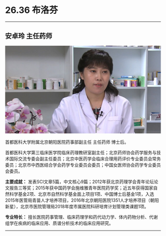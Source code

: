 # 26.36 布洛芬

---

## 安卓玲 主任药师

![1684850732101](image/c26_036/1684850732101.png)

首都医科大学附属北京朝阳医院药事部副主任 主任药师 博士后。

首都医科大学第三临床医学院临床药理教研室副主任；北京药师协会药学服务与技术国际交流专委会副主任委员；北京中医药学会临床合理用药评价专业委员会常务委员；北京市中西医结合学会药学专业委员会委员；中国女医师协会药学专业委员会委员。

**主要成就：** 发表SCI文章5篇，中文核心9篇；2012年获北京药理学会青年论坛论文报告三等奖；2015年获中国药学会施维雅青年医院药学奖；近五年获得国家自然科学基金2项、北京市自然科学基金面上项目1项、中国博士后基金1项，入选2015年医管局青苗人才培养项目，2016年北京朝阳医院1351人才培养项目（朝阳新星），北京市医院管理局2018年度市属医院科研培育计划管理类课题1项。

**专业特长：** 擅长医院药事管理、临床药理学和药代动力学、体内药物分析、代谢组学在疾病的临床应用、质谱分析技术的临床应用研究。

---
